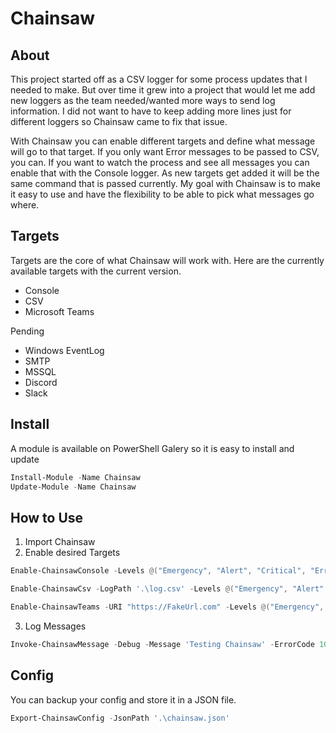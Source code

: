 # Chainsaw

## About

This project started off as a CSV logger for some process updates that I needed to make.  But over time it grew into a project that would let me add new loggers as the team needed/wanted more ways to send log information.  I did not want to have to keep adding more lines just for different loggers so Chainsaw came to fix that issue.

With Chainsaw you can enable different targets and define what message will go to that target.  If you only want Error messages to be passed to CSV, you can.  If you want to watch the process and see all messages you can enable that with the Console logger.  As new targets get added it will be the same command that is passed currently.  My goal with Chainsaw is to make it easy to use and have the flexibility to be able to pick what messages go where.

## Targets

Targets are the core of what Chainsaw will work with.  Here are the currently available targets with the current version.

* Console
* CSV
* Microsoft Teams

Pending

* Windows EventLog
* SMTP
* MSSQL
* Discord
* Slack

## Install

A module is available on PowerShell Galery so it is easy to install and update

```PowerShell
Install-Module -Name Chainsaw
Update-Module -Name Chainsaw
```

## How to Use

1. Import Chainsaw
2. Enable desired Targets

```PowerShell
Enable-ChainsawConsole -Levels @("Emergency", "Alert", "Critical", "Error", "Warning", "Notice", "Information", "Debug") -MessageTemplate '#DateTime# #Level# #Message#'

Enable-ChainsawCsv -LogPath '.\log.csv' -Levels @("Emergency", "Alert", "Critical", "Error", "Warning", "Notice", "Information", "Debug") -MessageTemplate "#DateTime#, #Level#, #CallingFile#, #ErrorCode#, #LineNumber#, #Message#"

Enable-ChainsawTeams -URI "https://FakeUrl.com" -Levels @("Emergency", "Alert", "Critical", "Error", "Warning", "Notice", "Information", "Debug") -MessageTitle 'Message From Chainsaw'
```

3. Log Messages

```PowerShell
Invoke-ChainsawMessage -Debug -Message 'Testing Chainsaw' -ErrorCode 100 -CallingFile $(Get-CurrentFileName) -LineNumber $(Get-CurrentLineNumber)
```

## Config

You can backup your config and store it in a JSON file.

```PowerShell
Export-ChainsawConfig -JsonPath '.\chainsaw.json'
```